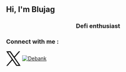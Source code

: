 ## Hi, I'm Blujag
<h3 align="center">Defi enthusiast</h3>
<h3 align="left">Connect with me :</h3>
<p align="left">
<a href="https://x.com/hato_tom" target="blank"><img align="center" src="https://github.com/simple-icons/simple-icons/blob/1fd47d646b1d0a8f91ee5a5cfb89f9ad81d2d572/icons/x.svg" alt="X" height="40" width="40" /></a>
<a href="https://debank.com/profile/0xecc25cEA153e38052CE8485F05fD5362cDfE569b" target="blank"><img align="center" src="https://github.com/DeBankDeFi/logo/blob/6185583a14e9189c9ec508f1659dbeebaed6f4a0/DeBank/debank-icon.png" alt="Debank" height="40" width="40" /></a>
</p>

<!--
**blujag/blujag** is a ✨ _special_ ✨ repository because its `README.md` (this file) appears on your GitHub profile.

Here are some ideas to get you started:

- 🔭 I’m currently working on ...
- 🌱 I’m currently learning ...
- 👯 I’m looking to collaborate on ...
- 🤔 I’m looking for help with ...
- 💬 Ask me about ...
- 📫 How to reach me: ...
- 😄 Pronouns: ...
- ⚡ Fun fact: ...
-->
